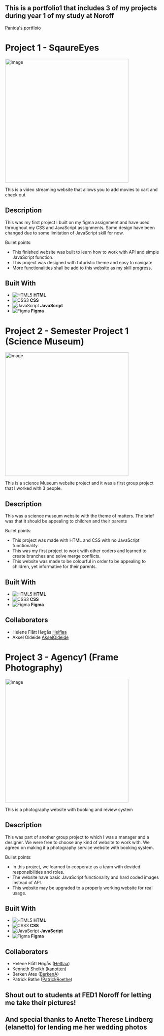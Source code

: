 ## This is a portfolio1 that includes 3 of my projects during year 1 of my study at Noroff

[Panida's portfloio](https://panida-portfolio.netlify.app)

# Project 1 - SqaureEyes

<img src="https://i.imgur.com/ceFQJ8x.png" alt="image" height="400px" width="auto">

This is a video streaming website that allows you to add movies to cart and check out.

## Description

This was my first project I built on my figma assignment and have used throughout my CSS and JavaScript assignments.
Some design have been changed due to some limitation of JavaScript skill for now.

Bullet points:

- This finished website was built to learn how to work with API and simple JavaScript function.
- This project was designed with futuristic theme and easy to navigate.
- More functionalities shall be add to this website as my skill progress.

## Built With

- ![HTML5](https://img.shields.io/badge/HTML5-E34F26?style=for-the-badge&logo=html5&logoColor=white) **HTML**
- ![CSS3](https://img.shields.io/badge/CSS3-1572B6?style=for-the-badge&logo=css3&logoColor=white) **CSS**
- ![JavaScript](https://img.shields.io/badge/JavaScript-F7DF1E?style=for-the-badge&logo=javascript&logoColor=black) **JavaScript**
- ![Figma](https://img.shields.io/badge/Figma-F24E1E?style=for-the-badge&logo=figma&logoColor=white) **Figma**


# Project 2 - Semester Project 1 (Science Museum)

<img src="https://i.imgur.com/sa30mb6.png" alt="image" height="400px" width="auto">

This is a science Museum website project and it was a first group project that I worked with 3 people.

## Description

This was a science museum website with the theme of matters. The brief was that it should be appealing to children and their parents

Bullet points:

- This project was made with HTML and CSS with no JavaScript functionality.
- This was my first project to work with other coders and learned to create branches and solve merge conflicts.
- This website was made to be colourful in order to be appealing to children, yet informative for their parents.

## Built With

- ![HTML5](https://img.shields.io/badge/HTML5-E34F26?style=for-the-badge&logo=html5&logoColor=white) **HTML**
- ![CSS3](https://img.shields.io/badge/CSS3-1572B6?style=for-the-badge&logo=css3&logoColor=white) **CSS**
- ![Figma](https://img.shields.io/badge/Figma-F24E1E?style=for-the-badge&logo=figma&logoColor=white) **Figma**

## Collaborators
- Helene Flått Høgås [Helflaa](https://github.com/Helflaa)
- Aksel Oldeide [AkselOldeide](https://github.com/AkselOldeide)


# Project 3 - Agency1 (Frame Photography)

<img src="https://i.imgur.com/JAiMQjS.png" alt="image" height="400px" width="auto">

This is a photography website with booking and review system

## Description

This was part of another group project to which I was a manager and a designer. We were free to choose any kind of website to work with. We agreed on making it a photography service website with booking system.

Bullet points:

- In this project, we learned to cooperate as a team with devided responsibilities and roles.
- The website have basic JavaScript functionality and hard coded images instead of API.
- This website may be upgraded to a properly working website for real usage.

## Built With

- ![HTML5](https://img.shields.io/badge/HTML5-E34F26?style=for-the-badge&logo=html5&logoColor=white) **HTML**
- ![CSS3](https://img.shields.io/badge/CSS3-1572B6?style=for-the-badge&logo=css3&logoColor=white) **CSS**
- ![JavaScript](https://img.shields.io/badge/JavaScript-F7DF1E?style=for-the-badge&logo=javascript&logoColor=black) **JavaScript**
- ![Figma](https://img.shields.io/badge/Figma-F24E1E?style=for-the-badge&logo=figma&logoColor=white) **Figma**

## Collaborators
- Helene Flått Høgås ([Helflaa](https://github.com/Helflaa))
- Kenneth Sheikh ([kanotten](https://github.com/kanotten))
- Berken Ates ([BerkenA](https://github.com/BerkenA))
- Patrick Røthe ([PatrickRoethe](https://github.com/PatrickRoethe))

## Shout out to students at FED1 Noroff for letting me take their pictures!
## And special thanks to Anette Therese Lindberg (elanetto) for lending me her wedding photos
